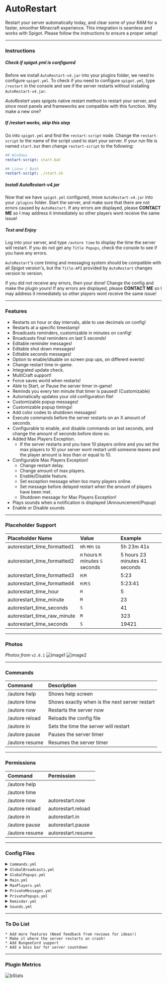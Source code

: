 # AutoRestart
Restart your server automatically today, and clear some of your RAM for a faster, smoother Minecraft experience. This integration is seamless and works with Spigot. Please follow the instructions to ensure a proper setup!

---
### Instructions

##### Check if spigot.yml is configured
Before we install `AutoRestart-v4.jar` into your plugins folder, we need to configure `spigot.yml`. To check if you need to configure `spigot.yml`, type `/restart` in the console and see if the server restarts without installing `AutoRestart-v4.jar`. 

_AutoRestart_ uses spigots native restart method to restart your server, and since most panels and frameworks are compatible with this function. Why make a new one?

##### If /restart works, skip this step
Go into `spigot.yml` and find the `restart-script` node. Change the `restart-script` to the name of the script used to start your server. If your run file is named `start.bat` then change `restart-script` to the following:
```yaml
## Windows
restart-script: start.bat
```
```yaml
## Linux / Bash
restart-script: ./start.sh
```

##### Install AutoRestart-v4.jar
Now that we have `spigot.yml` configured, move `AutoRestart-v4.jar` into your `/plugins` folder. Start the server, and make sure that there are not errors caused by `AutoRestart`. If any errors are displayed, please **CONTACT ME** so I may address it immediately so other players wont receive the same issue!

##### Test and Enjoy
Log into your server, and type `/autore time` to display the time the server will restart. If you do not get any `Title Popups`, check the console to see if you have any errors.

`AutoRestart`'s core timing and messaging system should be compatible with all _Spigot_ version's, but the `Title-API` provided by `AutoRestart` changes version to version.

If you did not receive any errors, then your done! Change the config and make the plugin yours! If any errors are displayed, please **CONTACT ME** so I may address it immediately so other players wont receive the same issue!

---
### Features
* Restarts on hour or day intervals, able to use decimals on config!
* Restarts at a specific timestamp!
* Broadcasts reminders, customizable in minutes on config!
* Broadcasts final reminders on last 5 seconds!
* Editable reminder messages!
* Editable shut down messages!
* Editable seconds messages!
* Option to enable/disable on screen pop ups, on different events!
* Change restart time in-game.
* Integrated update check.
* MultiCraft support!
* Force saves world when restarts!
* Able to Start, or Pause the server timer in-game!
* Reminds you every ten minute that timer is paused! (Customizable)
* Automatically updates your old configuration file!
* Customizable popup messages!
* Customizable popup timings!
* Add color codes to shutdown messages!
* Execute commands before the server restarts on an X amount of seconds.
* Configurable to enable, and disable commands on last seconds, and
  change the amount of seconds before done so.
* Added Max Players Exception.
  * If the server restarts and you have 10 players online and you set the max players to 10 your server wont restart until someone leaves and the player amount is less than or equal to 10.
* Configurable Max Players Exception!
  * Change restart delay.
  * Change amount of max players.
  * Enable/Disable feature.
  * Set exception message when too many players online.
  * Set message before delayed restart when the amount of players have been met.
  * Shutdown message for Max Players Exception!
* Plays sounds when a notification is displayed (Announcement/Popup)
* Enable or Disable sounds

---
### Placeholder Support
Placeholder Name | Value | Example
:--- | :--- | :---
autorestart_time_formatted1 | `H`h `M`m `S`s | 5h 23m 41s
autorestart_time_formatted2 | `H` hours `M` minutes `S` seconds | 5 hours 23 minutes 41 seconds
autorestart_time_formatted3 | `H`:`M` | 5:23
autorestart_time_formatted4 | `H`:`M`:`S` | 5:23:41
autorestart_time_hour | `H` | 5
autorestart_time_minute | `M` | 23
autorestart_time_seconds | `S` | 41
autorestart_time_raw_minute | `M` | 323
autorestart_time_seconds | `S` | 19421

---
### Photos
_Photos from_ `v2.8.1`
![image1](https://proxy.spigotmc.org/3a23489f858738d26dda340964a2f13443be4324?url=http%3A%2F%2Fi.imgur.com%2FYaGitRX.jpg)
![image2](https://proxy.spigotmc.org/e99b9b87ab262ce6066eb4333c1a8413e5df8042?url=http%3A%2F%2Fi.imgur.com%2FqxP8AN6.jpg)

---
### Commands
| Command | Description |
| :--- | :--- |
| /autore help | Shows help screen |
| /autore time | Shows exactly when is the next server restart |
| /autore now | Restarts the server now |
| /autore reload | Reloads the config file |
| /autore in | Sets the time the server will restart |
| /autore pause | Pauses the server timer |
| /autore resume | Resumes the server timer |

---
### Permissions
| Command | Permission |
| :--- | :--- |
| /autore help |  |
| /autore time |  |
| /autore now | autorestart.now |
| /autore reload | autorestart.reload |
| /autore in | autorestart.in |
| /autore pause | autorestart.pause |
| /autore resume | autorestart.resume |

---
### Config Files
<details>
<summary><code>Commands.yml</code></summary>

```yaml
## This section will allow you to execute commands before the server restarts
commands:
    ## Enable or disable this feature
    enabled: false
    ## The seconds before restart to execute list
    seconds: 5
    ## the amount of seconds before restart to execute commands
    list:
        - 'say This is a test command'
        - 'say I think it works?'
## DO NOT TOUCH!!
version: 1
```

</details>
<details>
<summary><code>GlobalBroadcasts.yml</code></summary>

```yaml
## Global Broadcast and Private Messages adds flexibility on what you want your players to see!
## You have the option of having the player who executed the event to see a message while other don't, or
## have the player who executed the event see a global message but not a private message
## you can have the server see a global message while the player who executed the command will see
## his own message.

## The reason why you can enable or disable broadcasts and popups, is to give you the flexibility to
## choose whether you want your players to see a broadcast or a popup of the event. Or both! If you have
## both popups and broadcasts disabled, broadcasts are automatically enabled. If broadcasts, private messages,
## and popups are all disabled, then it will as well be automatically enabled in broadcasts. If broadcasts and
## private messages are disabled, but popups are enabled, console will get a private message for logs. Since
## command line cant receive popups.
    
## These are global broadcasts the everyone sees. If the same task is enabled in "private_message"
##  the player who initiated the event will not see the broadcast, but will see his own broadcast.
##  Global broadcasts include the prefix in "main.prefix" config.
global_broadcast:
    ## Enable or Disable the broadcast
    enabled:
        ## Show the broadcast on the minute reminders!
        minutes: true
        ## Show the broadcast on the last seconds of a server restart!
        seconds: true
        ## Show the broadcast when typed /autore resume or /autore pause
        status:
            resume: true
            pause: true
        ## Show the broadcast when the server time has been changed!
        change: true
        ## Show the Maxplayers broadcast
        max_players:
            ## The message broadcasted when too many players are online on restart!
            alert: true
            ## This message appears when the amount of players requirement is met!
            pre_shutdown: true
        ## Global shutdown message
        shutdown: true
    ## The configuration for broadcast messages
    ## Messages have multi line support!
    messages:
        ## %m - minutes
        minutes:
            - 'Server Will Restart In %m Minutes!'
        ## %s - seconds
        seconds:
            - 'Server is restarting in %s Seconds!'
        ## There are no tags for this section.
        status:
            resume:
                - '&cAutoRestart timer has resumed!'
            pause:
                - '&cAutoRestart timer has been paused'
        ## %h - hours, %m - minutes, %s - seconds.
        change:
            - '&cServer now is restarting in &f%h&cH &f%m&cM &f%s&cS!'
        ## Maxplayers broadcast settings
        max_players:
            ## The message broadcasted when too many players are online on restart!
            ## %a - amount
            alert:
                - '&bToo many players online for restart. Max &f%a&b amount of players allowed for a restart. Waiting for people to leave!'
            ## This message appears when the amount of players requirement is met!
            ## %d - delay
            pre_shutdown:
                - '&aServer now restarting in &f%d&a seconds!'
        ## Client restart message in game chat
        shutdown: 
            - '&cServer Restarting!'
## DO NOT TOUCH!!
version: 1
```

</details>
<details>
<summary><code>GlobalPopups.yml</code></summary>

```yaml
## To understand ticks. 1 second is relevant to 20 ticks! So a second and a half (1.5s) is 30 ticks!
## Fadein, stay, fadeout are the 3 arguments. You can edit how long it takes to fadein, fadeout etc.
## You can also put the fade numbers to 0, and then the popup's will be instant!
## Get creative!
## Global Popups duplicate rules are applied just like global Messages, same situation with private popups
## and private messages.
global_popups:
    ## Enable or Disable the Popups!
    enabled:
        ## Show the pop ups on the minute reminders!
        minutes: true
        ## Show the pop ups on the last seconds of a server restart!
        seconds: true
        ## Show the pop ups when type /autore time
        status:
            resume: true
            pause: true
        ## Show the pop ups when the server time has been changed!
        change: true
        ## Show the Maxplayers pop ups
        max_players:
            ## The pop up broadcasts when too many players are online on restart!
            alert: true
            ## This pop up appears when the amount of players requirement is met!
            pre_shutdown: true
        ## Shows the popup before restart
        shutdown: true
    ## This section is for the customization of the popup messages!
    messages:
        minutes: ## %m - minutes
            title:
                text: '&cServer Restarting In'
                fadein: 20
                stay: 40
                fadeout: 20
            subtitle:
                text: '&f%m &cMinutes!'
                fadein: 20
                stay: 40
                fadeout: 20
        seconds: ## %s - seconds
            title:
                text: '&cServer Restarting In'
                fadein: 5
                stay: 20
                fadeout: 5
            subtitle:
                text: '&f%s &cSeconds!'
                fadein: 5
                stay: 10
                fadeout: 5
        status: ## There are no tags for this section
            resume:
                title:
                    text: '&cAutoRestart has started!'
                    fadein: 20
                    stay: 40
                    fadeout: 20
                subtitle:
                    text: ''
                    fadein: 20
                    stay: 40
                    fadeout: 20
            pause:
                title:
                    text: '&cAutoRestart has been paused!'
                    fadein: 20
                    stay: 40
                    fadeout: 20
                subtitle:
                    text: ''
                    fadein: 20
                    stay: 40
                    fadeout: 20
        change: ## %h - hours, %m - minutes, %s - seconds
            title:
                text: '&cServer Restarting In'
                fadein: 20
                stay: 40
                fadeout: 20
            subtitle:
                text: '&f%h&cH &f%m&cM &f%s&cS!'
                fadein: 20
                stay: 40
                fadeout: 20
        max_players:
            alert: ## %a - amount
                title:
                    text: '&bToo many players online for restart.'
                    fadein: 20
                    stay: 40
                    fadeout: 20
                subtitle:
                    text: 'Max &f%a&b amount of players allowed for a restart.'
                    fadein: 20
                    stay: 40
                    fadeout: 20
            pre_shutdown: ## %d - delay
                title:
                    text: '&aServer now restarting in &f%d&a seconds!'
                    fadein: 20
                    stay: 40
                    fadeout: 20
                subtitle:
                    text: ''
                    fadein: 20
                    stay: 40
                    fadeout: 20
        shutdown:
            title:
                text: '&cServer is now'
                fadein: 20
                stay: 80
                fadeout: 20
            subtitle:
                text: '&cRestarting!'
                fadein: 20
                stay: 80
                fadeout: 20
## DO NOT TOUCH!!
version: 1
```

</details>
<details>
<summary><code>Main.yml</code></summary>

```yaml
## Main configuration values
main:
    ## Recalculate timer on config reload
    ## This will recalculate the restart countdown when using '/autore reload'
    recalculate_onreload: false
    ## restart modes available 'interval', and 'timestamp'
    restart_mode: 'interval'
    ## restart mode specific settings
    modes:
        ## Restart server in intervals
        ## In hours or daily
        interval:
            ## Set the multiplication factor
            ## Options are 'hours' or 'days'
            factor: 'hours'
            ## Set the actual value of the interval
            ## If you set factor to 'hours' and value is 4
            ##   Server will restart in 4 hours
            ## If factor is set to days
            ##   Server will restart in 4 days
            ## Decimals are allowed
            value: 3.0
        ## Set the timestamp in 24 hour time format HH:MM
        ## Multiple timestamps allowed
        timestamp:
            - '0:00'
            - '6:00'
            - '12:00'
            - '18:00'
    ## Server wide prefix for all chat broadcasts
    prefix: '&f[&7AutoRestart&f] &e'
    ## Client restart message in game chat
    kick_message: '&cServer Restarting! We will be back up any minute!'
## DO NOT TOUCH!!
version: 5
```

</details>
<details>
<summary><code>MaxPlayers.yml</code></summary>

```yaml
## This will stop your server from shutting down if you have more than X amount of players configured in "amount".
max_players:
    ## Enable or Disable this feature
    enabled: false
    ## The max amount of players allowed for a restart. If you set this to 10, and your server has 11 people online
    ## your server will not shutdown until the amount of players is less than of equal to the amount set.
    amount: 10
    ## The delay for the server to restart once player count as been met. In seconds!
    delay: 10
## DO NOT TOUCH!!
version: 3
```

</details>
<details>
<summary><code>PrivateMessages.yml</code></summary>

```yaml
## These are private messages sent to the player when the event is triggered. If the same task is enabled in
##  "global_broadcast", this player will not see the global message, but his own.
##  Private messages include the prefix in "main.prefix" config.
private_messages:
    ## Enable or Disable the chat message
    enabled:
        ## Show the message when type /autore time
        time: true
        ## Show the message when typed /autore resume or /autore pause
        status:
            resume: true
            pause: true
        ## Show the broadcast when the server time has been changed!
        change: true
        ## "/autore pause" reminder
        pause_reminder: true
    ## Messages have multi line support!
    messages:
        ## %h - hours, %m - minutes, %s - seconds
        time:
            - '&cServer restarting in &f%h&cH &f%m&cM &f%s&cS!'
        ## There are no tags for this section. [Duplicated in Global_Messages]
        status:
            resume:
                - '&cYou have resumed AutoRestart timer!'
            pause:
                - '&cYou have paused AutoRestart timer'
        ## %h - hours, %m - minutes, %s - seconds [Duplicated in Global_Messages]
        change:
            - '&cServer now is restarting in &f%h&cH &f%m&cM &f%s&cS!'
        ## "/autore pause" reminder
        pause_reminder:
            - "&cDon't forget that the server countdown is still paused!"
## DO NOT TOUCH!!
version: 1
```
 
</details>
<details>
<summary><code>PrivatePopups.yml</code></summary>

```yaml
## Private popups
private_popups:
    ## Enable or Disable the Popups!
    enabled:
        ## Show the pop ups when type /autore time
        time: true
        ## Show the pop ups when typed /autore resume or /autore pause
        ## [Duplicated in Global_Messages]
        status:
            resume: true
            pause: true
        ## Show the pop ups when the server time has been changed!
        ## [Duplicated in Global_Messages]
        change: true
        ## "/autore pause" reminder
        pause_reminder: true
    ## This section is for the customization of the popup messages!
    messages:
        time: ## %h - hours, %m - minutes, %s - seconds
            title:
                text: '&cServer Restarting In'
                fadein: 20
                stay: 40
                fadeout: 20
            subtitle:
                text: '&f%h&cH &f%m&cM &f%s&cS!'
                fadein: 20
                stay: 40
                fadeout: 20
        status: ## There are no tags for this section
            resume:
                title:
                    text: '&cYou started AutoRestart back up!'
                    fadein: 20
                    stay: 40
                    fadeout: 20
                subtitle:
                    text: ''
                    fadein: 20
                    stay: 40
                    fadeout: 20
            pause:
                title:
                    text: '&cYou have paused AutoRestart!'
                    fadein: 20
                    stay: 40
                    fadeout: 20
                subtitle:
                    text: ''
                    fadein: 20
                    stay: 40
                    fadeout: 20
        change: ## %h - hours, %m - minutes, %s - seconds
            title:
                text: '&cYou Changed Restart Time to'
                fadein: 20
                stay: 40
                fadeout: 20
            subtitle:
                text: '&f%h&cH &f%m&cM &f%s&cS!'
                fadein: 20
                stay: 40
                fadeout: 20
        pause_reminder: ## There are no tags for this section
            title:
                text: "&cDon't forget that"
                fadein: 20
                stay: 40
                fadeout: 20
            subtitle:
                text: '&cAutoRestart timer is still paused!'
                fadein: 20
                stay: 40
                fadeout: 20
## DO NOT TOUCH!!
version: 1
```

</details>
<details>
<summary><code>Reminder.yml</code></summary>

```yaml
## Reminders will popup in the specified times to let players know when is the next restart
reminder:
    ## Enables or Disables restart reminder
    enabled:
        minutes: true
        seconds: true
    ## minutes before restart
    minutes:
        - 15
        - 10
        - 5
        - 1
    ## AutoRestart will countdown the seconds to restart starting at the entered value
    seconds: 5
    ## This will remind you that the server timer is paused! This message will be sent to
    ## people with autorestart.start permission!
    ## This is set in minutes!
    pause_reminder: 10
## DO NOT TOUCH!!
version: 1
 ```
 
</details>
<details>
<summary><code>Sounds.yml</code></summary>

```yaml
## This file will allow you to enable/disable sound effects in AutoRestart
## If the broadcast message or popup is disabled the sound will not play!
sounds:
    ## This is the sound that is played when everyone receives a message.
    ## For example, an automated (Server restarting in 15 minutes) is a global broadcast
    broadcast:
        ## Enables or disables the sound
        enabled: true
    ## This is the sound that is played when a player requests information from the plugin.
    ## For example, when typing `/autore time`, this is a player requested popup.
    private:
        ## Enables or disables the sound
        enabled: true
    ## This is the dramatic restart sound that is played seconds before the server restarts.
    ## You can configure when the sound will start to play, "Its a little long and dramatic"
    shutdown:
        ## Enables or disables the sound
        enabled: true
        ## I recommend having it at 5 seconds, this is the perfect duration of the sound
        ## But if you want to make it earlier, that is up to you.
        seconds: 5
## DO NOT TOUCH!
version: 1
```

</details>

---
### To Do List
```text
* Add more features (Need feedback from reviews for ideas!)
* Make it where the server restarts on crash!
* Add BungeeCord support
* Add a boss bar for server countdown
```

---
### Plugin Metrics
![bStats](https://bstats.org/signatures/bukkit/AutoRestart.svg)
